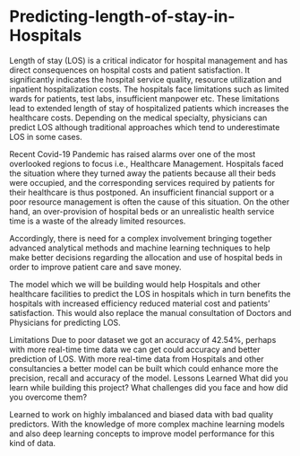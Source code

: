 # Predicting-length-of-stay-in-Hospitals
Length of stay (LOS) is a critical indicator for hospital management and has direct consequences on hospital costs and patient satisfaction. It significantly indicates the hospital service quality, resource utilization and inpatient hospitalization costs. The hospitals face limitations such as limited wards for patients, test labs, insufficient manpower etc. These limitations lead to extended length of stay of hospitalized patients which increases the healthcare costs. Depending on the medical specialty, physicians can predict LOS although traditional approaches which tend to underestimate LOS in some cases.

Recent Covid-19 Pandemic has raised alarms over one of the most overlooked regions to focus i.e., Healthcare Management. Hospitals faced the situation where they turned away the patients because all their beds were occupied, and the corresponding services required by patients for their healthcare is thus postponed. An insufficient financial support or a poor resource management is often the cause of this situation. On the other hand, an over-provision of hospital beds or an unrealistic health service time is a waste of the already limited resources.

Accordingly, there is need for a complex involvement bringing together advanced analytical methods and machine learning techniques to help make better decisions regarding the allocation and use of hospital beds in order to improve patient care and save money.

The model which we will be building would help Hospitals and other healthcare facilities to predict the LOS in hospitals which in turn benefits the hospitals with increased efficiency reduced material cost and patients’ satisfaction. This would also replace the manual consultation of Doctors and Physicians for predicting LOS.

Limitations
Due to poor dataset we got an accuracy of 42.54%, perhaps with more real-time time data we can get could accuracy and better prediction of LOS.
With more real-time data from Hospitals and other consultancies a better model can be built which could enhance more the precision, recall and accuracy of the model.
Lessons Learned
What did you learn while building this project? What challenges did you face and how did you overcome them?

Learned to work on highly imbalanced and biased data with bad quality predictors.
With the knowledge of more complex machine learning models and also deep learning concepts to improve model performance for this kind of data.
